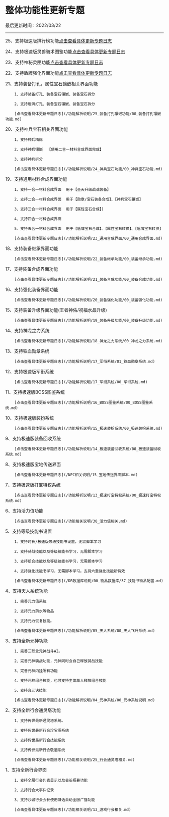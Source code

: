 # 整体功能性更新专题

最后更新时间：2022/03/22  

* * *




25、支持极速版排行榜功能[点击查看具体更新专题日志](/功能解析说明/28_游戏排行榜功能/00_游戏排行榜功能.md)

24、支持极速版灵兽骑术图鉴功能[点击查看具体更新专题日志](/03_大功能解析说明/27_灵兽骑术图鉴功能/00_灵兽骑术图鉴功能.md)

23、支持神秘灵匣功能[点击查看具体更新专题日志](/DB数据库说明/00_物品数据库/43_灵匣类物品功能.md)

22、支持盾牌强化界面功能[点击查看具体更新专题日志](/功能解析说明/26_盾牌装备强化属性/00_盾牌装备强化属性.md)

21、支持装备打孔，属性宝石镶嵌相关界面功能

        1、支持装备打孔、装备宝石镶嵌、装备宝石拆分

        2、支持盾牌打孔、装备宝石镶嵌、装备宝石拆分

        [点击查看具体更新专题日志](/功能解析说明/25_装备打孔镶嵌功能/00_装备打孔镶嵌功能.md)

20、支持神兵宝石相关界面功能

        1、支持神兵精炼

        2、支持神兵镶嵌  【使用二合一材料合成界面完成】

        3、支持神兵拆分

        [点击查看具体更新专题日志](/功能解析说明/24_神兵宝石功能/00_神兵宝石功能.md)

19、支持通用材料合成界面功能

        1、支持一合一材料合成界面  用于【圣天升级战魂装备】

        2、支持二合一材料合成界面  用于【勋章/宝石装备合成】、【神兵宝石镶嵌】

        3、支持三合一材料合成界面  用于【属性宝石合成】)

        4、支持四合一材料合成界面

        5、支持五合一材料合成界面  用于【盾牌宝石合成】、【属性宝石转换】、【盾牌宝石转换】

        [点击查看具体更新专题日志](/功能解析说明/23_通用合成界面/00_通用合成界面.md)

18、支持装备继承界面功能

        [点击查看具体更新专题日志](/功能解析说明/22_装备继承功能/00_装备继承功能.md)

17、支持装备合成界面功能

        [点击查看具体更新专题日志](/功能解析说明/21_装备合成功能/00_装备合成功能.md)

16、支持强化装备界面功能

        [点击查看具体更新专题日志](/功能解析说明/20_装备强化功能/00_装备强化功能.md)

15、支持装备升级界面功能(王者神佑/祝福水晶升级)

        [点击查看具体更新专题日志](/功能解析说明/19_装备升级功能/00_装备升级功能.md)

14、支持神龙之力系统

        [点击查看具体更新专题日志](/功能解析说明/18_神龙之力系统/00_神龙之力系统.md)

13、支持铁血勋章系统

        [点击查看具体更新专题日志](/功能解析说明/17_军衔系统/01_铁血勋章系统.md)

12、支持极速版军衔系统

        [点击查看具体更新专题日志](/功能解析说明/17_军衔系统/00_军衔系统.md)

11、支持极速版BOSS图鉴系统

        [点击查看具体更新专题日志](/功能解析说明/16_BOSS图鉴系统/00_BOSS图鉴系统.md)

10、支持极速版装扮系统

        [点击查看具体更新专题日志](/功能解析说明/15_极速装扮系统/00_极速装扮系统.md)

9、支持极速版装备回收系统

        [点击查看具体更新专题日志](/功能解析说明/14_极速装备回收系统/00_极速装备回收系统.md)

8、支持极速版宝地传送界面

        [点击查看具体更新专题日志](/NPC相关说明/15_宝地传送界面脚本.md)

7、支持极速版打宝特权系统

        [点击查看具体更新专题日志](/功能解析说明/13_极速打宝特权系统/00_极速打宝特权系统.md)

6、支持活力值功能

        [点击查看具体更新专题日志](/功能相关说明/30_活力值相关.md)

5、支持等级技能书设置

        1、支持时长/极速版等级技能书设置，无需脚本学习

        2、支持骑战技能以及等级技能书学习，无需脚本学习

        3、支持组合技能以及等级技能书学习，无需脚本学习

        4、支持强化技能书学习，无需脚本学习。支持六重强化技能新特效

        [点击查看具体更新专题日志](/DB数据库说明/00_物品数据库/37_技能书物品配置.md)

4、支持天人系统功能

        1、完善元力值系统

        2、支持元力药水等物品

        3、支持元力恢复技能。

        [点击查看具体更新专题日志](/功能解析说明/05_天人系统/00_天人飞升系统.md)

3、支持全新元神功能

        1、完善三职业元神战斗AI。

        2、完善元神骑战功能，元神同时会自己释放骑战技能

        3、完善元神内挂所有功能

        4、支持元神组合技能，也可支持主体单人释放组合技能

        5、支持真元诀技能

        [点击查看具体更新专题日志](/功能解析说明/04_元神系统/00_元神系统说明.md)

2、支持全新行会通灵塔功能

        1、支持传世最新通灵塔系统。

        2、支持传世最新行会珍宝阁系统

        3、支持传世最新行会技能系统

        4、支持传世最新行会敬酒系统

        [点击查看具体更新专题日志](/功能相关说明/25_行会通灵塔相关.md)

1、支持全新行会界面

        1、支持全服行会列表显示以及会长招募功能

        2、支持行会大事件记录

        3、支持沙城行会会长使用喊话自动全服广播功能

        [点击查看具体更新专题日志](/功能相关说明/13_游戏行会相关.md)

